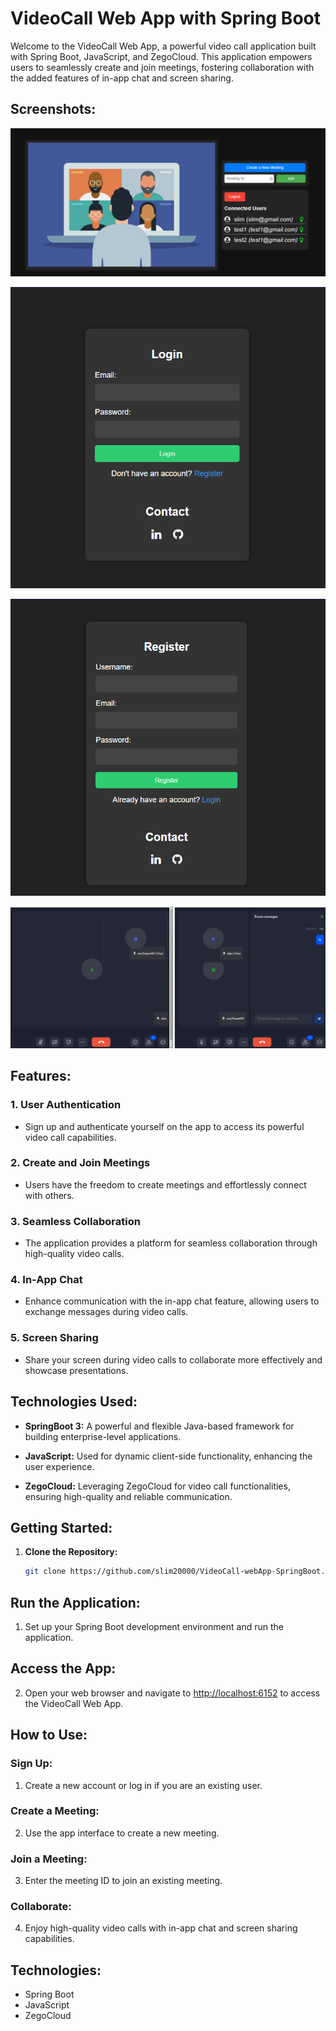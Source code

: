 # VideoCall Web App with Spring Boot

Welcome to the VideoCall Web App, a powerful video call application built with Spring Boot, JavaScript, and ZegoCloud. This application empowers users to seamlessly create and join meetings, fostering collaboration with the added features of in-app chat and screen sharing.

## Screenshots:

![Screenshot 1](img.png)

![Screenshot 2](img_1.png)

![Screenshot 3](img_2.png)

![Screenshot 4](img_3.png)


## Features:

### 1. User Authentication
- Sign up and authenticate yourself on the app to access its powerful video call capabilities.

### 2. Create and Join Meetings
- Users have the freedom to create meetings and effortlessly connect with others.
  
### 3. Seamless Collaboration
- The application provides a platform for seamless collaboration through high-quality video calls.

### 4. In-App Chat
- Enhance communication with the in-app chat feature, allowing users to exchange messages during video calls.

### 5. Screen Sharing
- Share your screen during video calls to collaborate more effectively and showcase presentations.

## Technologies Used:

- **SpringBoot 3:** A powerful and flexible Java-based framework for building enterprise-level applications.

- **JavaScript:** Used for dynamic client-side functionality, enhancing the user experience.

- **ZegoCloud:** Leveraging ZegoCloud for video call functionalities, ensuring high-quality and reliable communication.

## Getting Started:

1. **Clone the Repository:**
   ```bash
   git clone https://github.com/slim20000/VideoCall-webApp-SpringBoot.git

## Run the Application:

1. Set up your Spring Boot development environment and run the application.

## Access the App:

2. Open your web browser and navigate to [http://localhost:6152](http://localhost:8080) to access the VideoCall Web App.

## How to Use:

### Sign Up:

1. Create a new account or log in if you are an existing user.

### Create a Meeting:

2. Use the app interface to create a new meeting.

### Join a Meeting:

3. Enter the meeting ID to join an existing meeting.

### Collaborate:

4. Enjoy high-quality video calls with in-app chat and screen sharing capabilities.

## Technologies:

- Spring Boot
- JavaScript
- ZegoCloud

